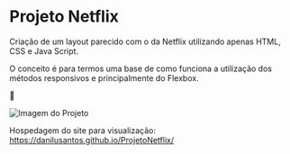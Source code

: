# Projeto Netflix

Criação de um layout parecido com o da Netflix utilizando apenas HTML, CSS e Java Script.

O conceito é para termos uma base de como funciona a utilização dos métodos responsivos e principalmente do Flexbox.

:heart_decoration:

![Imagem do Projeto](https://uploaddeimagens.com.br/images/003/481/488/original/template2.jpg?1634261310)

Hospedagem do site para visualização: https://danilusantos.github.io/ProjetoNetflix/
